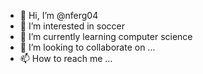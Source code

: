 - 👋 Hi, I’m @nferg04
- 👀 I’m interested in soccer
- 🌱 I’m currently learning computer science
- 💞️ I’m looking to collaborate on ...
- 📫 How to reach me ...

<!---
nferg04/nferg04 is a ✨ special ✨ repository because its `README.md` (this file) appears on your GitHub profile.
You can click the Preview link to take a look at your changes.
--->
